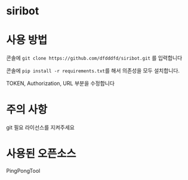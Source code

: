 # siribot

# 사용 방법
콘솔에 `git clone https://github.com/dfdddfd/siribot.git` 를 입력합니다

콘솔에 `pip install -r requirements.txt`를 해서 의존성을 모두 설치합니다.

TOKEN, Authorization, URL 부분을 수정합니다

# 주의 사항
git 필요
라이선스를 지켜주세요

# 사용된 오픈소스
PingPongTool
